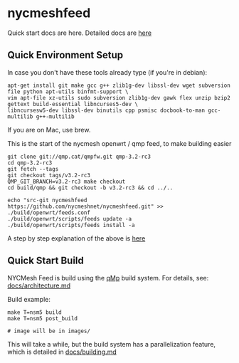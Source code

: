 nycmeshfeed
===========

Quick start docs are here. Detailed docs are [here](docs)

Quick Environment Setup
-----------------------

In case you don't have these tools already type (if you're in debian):  
```
apt-get install git make gcc g++ zlib1g-dev libssl-dev wget subversion file python apt-utils binfmt-support \
vim apt-file xz-utils sudo subversion zlib1g-dev gawk flex unzip bzip2 gettext build-essential libncurses5-dev \
libncursesw5-dev libssl-dev binutils cpp psmisc docbook-to-man gcc-multilib g++-multilib 
```

If you are on Mac, use brew. 

This is the start of the nycmesh openwrt / qmp feed, to make building easier
```
git clone git://qmp.cat/qmpfw.git qmp-3.2-rc3
cd qmp-3.2-rc3
git fetch --tags
git checkout tags/v3.2-rc3
QMP_GIT_BRANCH=v3.2-rc3 make checkout
cd build/qmp && git checkout -b v3.2-rc3 && cd ../..

echo "src-git nycmeshfeed https://github.com/nycmeshnet/nycmeshfeed.git" >> ./build/openwrt/feeds.conf
./build/openwrt/scripts/feeds update -a
./build/openwrt/scripts/feeds install -a
```

A step by step explanation of the above is [here](docs/quickstart_explained.md)

Quick Start Build
-----------------

NYCMesh Feed is build using the [qMp](http://www.qmp.cat/) build system.
For details, see: [docs/architecture.md](docs/architecture.md)

Build example:
```
make T=nsm5 build
make T=nsm5 post_build

# image will be in images/
```
This will take a while, but the build system has a parallelization feature,
which is detailed in [docs/building.md](docs/building.md)
